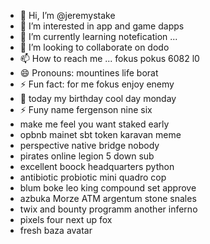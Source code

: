 - 👋 Hi, I’m @jeremystake
- 👀 I’m interested in app and game dapps
- 🌱 I’m currently learning notefication ...
- 💞️ I’m looking to collaborate on dodo
- 📫 How to reach me ... fokus pokus 6082 l0
- 😄 Pronouns: mountines life borat
- ⚡ Fun fact: for me fokus enjoy enemy
- 👀 today my birthday cool day monday
- ⚡ Funy name fergenson nine six
-  make me feel you want staked early
- opbnb mainet sbt token karavan meme
- perspective native bridge nobody
- pirates online legion 5 down sub
- excellent boock headquarters python
- antibiotic probiotic mini quadro cop
- blum boke leo king compound set approve
- azbuka Morze ATM argentum stone snales
- twix and bounty programm another inferno
- pixels four next up fox
- fresh baza avatar

